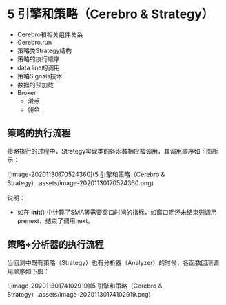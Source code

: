 # 5 引擎和策略（Cerebro & Strategy）

- Cerebro和相关组件关系
- Cerebro.run
- 策略类Strategy结构
- 策略的执行顺序
- data line的调用
- 策略Signals技术
- 数据的预加载
- Broker
  - 滑点
  - 佣金

## 策略的执行流程

策略执行的过程中，Strategy实现类的各函数相应被调用，其调用顺序如下图所示：

![image-20201130170524360](5 引擎和策略（Cerebro & Strategy）.assets/image-20201130170524360.png)

说明：

- 如在 __init__() 中计算了SMA等需要窗口时间的指标，如窗口期还未结束则调用prenext，结束了调用next。



## 策略+分析器的执行流程

当回测中既有策略（Strategy）也有分析器（Analyzer）的时候，各函数回测调用顺序如下图：

![image-20201130174102919](5 引擎和策略（Cerebro & Strategy）.assets/image-20201130174102919.png)



